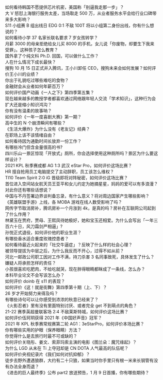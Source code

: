如何看待韩国不愿提供芯片机密，美国称「别逼我走那一步」？  
大 V 怒怼上海银行服务太差，当场取走 500 万，从业者服务水平会给行业口碑带来多大影响？  
S11 小组赛 B 组出线日 EDG 0:1 不敌 100T 将以小组第二身份出线，你有什么想说的？  
如何看待小学 37 名家长联名要求 7 岁女孩转学？  
月薪 3000 的母亲拒绝给女儿买 8000 的手机，女儿说「你废物，却要生下我来受罪」。这种孩子怎么教育？  
国外拿了个纯文科 Ph.D. 回国，可以做什么工作？  
人在什么情况下成长最快？  
搜狗 10 月 15 日正式并入腾讯，王小川卸任 CEO，搜狗未来会如何发展？如何评价王小川的业绩？  
你出于礼貌吃过哪些难吃的食物？  
金融财会从业者如何年薪百万？  
如何评价国产动画《一人之下》第四季第五集？  
现在越来越多的教授学者都喜欢通过网络跟年轻人交流「学术知识」，这种行为会扩大还是缩小知识鸿沟？  
你有没有温柔的故事呐？  
如何评价《一年一度喜剧大赛》第一期？  
高中生的 N 个崩溃瞬间有哪些？  
《生活大爆炸》为什么没有《老友记》经典？  
在职场上该不该情绪自由？  
如何看待因为通勤时间长放弃一份工作？  
有哪些冷门但含金量很高的书?  
四川乐山一景区惊现「开放式」厕所，你会选择使用这种厕所吗？景区为什么要这样设计？  
2021 KPL 秋季赛成都 AG 1:3 武汉 eStar Pro，如何评价这场比赛？  
HR 擅自抢用员工电脑提交了主动辞职，员工该怎么维权？  
TI10 Team Spirit 2:0 iG 晋级即将对阵秘密，如何评价这场比赛？  
首位进入空间站女航天员王亚平和女儿约定为她摘星星，妈妈的爱可以有多浪漫？对此你还有哪些话想说？  
中国与不丹签署边界谈判备忘录，有什么意义？将对周边国家产生哪些影响？  
《英雄联盟手游》上线，各 MOBA 游戏在线人数受影响了吗？  
网传字节取消房补，腾讯房补一个月涨到 4k，是真的吗？房补在互联网公司起到了什么作用？  
林黛玉在贾府，贾母、王熙凤待她极好，她和宝玉还相爱。为什么会写出「一年三百六十日，风刀霜剑严相逼」?  
孙悦正式退役，如何评价他的职业生涯？  
有哪些香水适合重度玫瑰控患者？  
如何看待最近火起来的「社交牛逼症」？反映了什么样的社会心理？  
被领导提拔为中层之后，为什么我反而不开心，过得不如从前？  
河北一邮政公司职工因对工作不满，持刀杀害 3 名同事致死，具体发生了什么？嫌疑人将承担怎样的责任？  
小孩很喜欢吃肥肉，不给吃就哭，现在胖得眼睛都眯成了一条线，怎么办？  
本科毕业论文不会写该怎么办？  
如何评价 doinb 在 s11 的表现？  
如何评价《这！就是街舞》第四季第十期（上、下）？  
26 岁才开始努力来得及吗？  
有哪些诗句可以让你感受到浓浓的秋意已经来了？  
《火影忍者》里有没有里面特别讨厌、或者完全 get 不到萌点的角色？  
21-22 赛季英超曼联客场 2:4 不敌莱斯特城，如何评价这场比赛？  
如何评价伍珂玥获得 2021 年《中国好声音》冠军？  
2021 年 KPL 秋季赛常规赛第二轮 AG1：3eStarPro，如何评价本场比赛？  
你有哪些实用的护眼（保养眼睛）方法？  
你觉得什么是去旅行时最不可或缺的？  
如何评价关晓彤、姜文、索菲玛索主演的电影《图兰朵：魔咒缘起》？  
为什么 LGD 从未在 Ti 上夺冠却是 CN DOTA 人气最高的队伍呢？  
如何评价央视纪录片《我们如何对抗抑郁》？  
徒步去野外遭遇狼群，大约有二十只狼，如果当时你手里只有根一米来长钢管有没有办法全身而退？  
《进击的巨人最终季》公布 part2 放送预告，1 月 9 日首播，你有哪些期待？  
